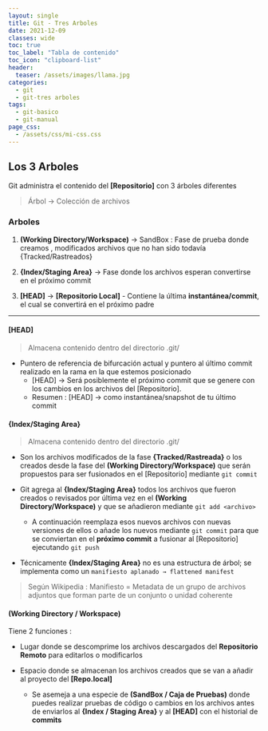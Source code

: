 ```yaml
---
layout: single
title: Git - Tres Arboles
date: 2021-12-09
classes: wide
toc: true
toc_label: "Tabla de contenido"
toc_icon: "clipboard-list"
header:
  teaser: /assets/images/llama.jpg
categories:
  - git
  - git-tres arboles
tags:
  - git-basico
  - git-manual
page_css: 
  - /assets/css/mi-css.css
---
```


## Los 3 Arboles

Git administra el contenido del **[Repositorio]** con 3 árboles diferentes

> Árbol → Colección de archivos

### Arboles

1. **(Working Directory/Workspace)** → SandBox : Fase de prueba donde creamos , modificados archivos que no han sido todavía {Tracked/Rastreados}

2. **{Index/Staging Area}** → Fase donde los archivos esperan convertirse en el próximo commit

3. **[HEAD]** → **[Repositorio Local]** - Contiene la última **instantánea/commit**, el cual se convertirá en el próximo padre

* * *

#### [HEAD]

> Almacena contenido dentro del directorio .git/

* Puntero de referencia de bifurcación actual y puntero al último commit realizado en la rama en la que estemos posicionado
  * [HEAD] → Será posiblemente el próximo commit que se genere con los cambios en los archivos del [Repositorio].
  * Resumen : [HEAD] → como instantánea/snapshot de tu último commit

#### {Index/Staging Area}

> Almacena contenido dentro del directorio .git/

* Son los archivos modificados de la fase **{Tracked/Rastreada}** o los creados desde la fase del **(Working Directory/Workspace)** que serán propuestos para ser fusionados en el [Repositorio] mediante ``git commit``  

* Git agrega al **{Index/Staging Area}** todos los archivos que fueron creados o revisados por última vez en el **(Working Directory/Workspace)** y que se añadieron mediante ``git add <archivo>``
  
  * A continuación reemplaza esos nuevos archivos con nuevas versiones de ellos o añade los nuevos mediante ``git commit`` para que se conviertan en el **próximo commit** a fusionar al [Repositorio] ejecutando ``git push``

* Técnicamente **{Index/Staging Area}** no es una estructura de árbol; se implementa como un ``manifiesto aplanado → flattened manifest``
  
> Según Wikipedia : Manifiesto = Metadata de un grupo de archivos adjuntos que forman parte de un conjunto o unidad coherente

#### (Working Directory / Workspace)

Tiene 2 funciones :

* Lugar donde se descomprime los archivos descargados del **Repositorio Remoto** para editarlos o modificarlos

* Espacio donde se almacenan los archivos creados que se van a añadir al proyecto del **[Repo.local]**

  * Se asemeja a una especie de **(SandBox / Caja de Pruebas)** donde puedes realizar pruebas de código o cambios en los archivos antes de enviarlos al **{Index / Staging Area}** y al **[HEAD]** con el historial de **commits**
